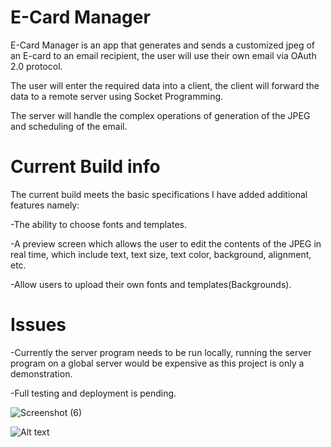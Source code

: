 # E-Card Manager
E-Card Manager is an app that generates and sends a customized jpeg of an E-card to an email recipient, the user will use their own email via OAuth 2.0 protocol.

The user will enter the required data into a client, the client will forward the data to a remote server using Socket Programming.

The server will handle the complex operations of generation of the JPEG and scheduling of the email.

# Current Build info

The current build meets the basic specifications I have added additional features namely:

-The ability to choose fonts and templates.

-A preview screen which allows the user to edit the contents of the JPEG in real time, which include text, text size, text color, background, alignment, etc.

-Allow users to upload their own fonts and templates(Backgrounds).

# Issues
-Currently the server program needs to be run locally, running the server program on a global server would be expensive as this project is only a demonstration.

-Full testing and deployment is pending.

![Screenshot (6)](https://user-images.githubusercontent.com/102440117/235298572-624e25b2-a664-415a-a7c2-2ff6a12e3771.png)


![Alt text](https://github.com/XEN-AbdulHaseeb/E-Card-Manager/tree/main/Bday%20Card%20Manager(V2)/DemoScreenshots/Screenshot%20(6).png)

